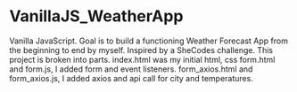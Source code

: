 # VanillaJS_WeatherApp
Vanilla JavaScript. Goal is to build a functioning Weather Forecast App from the beginning to end by myself. Inspired by a SheCodes challenge.
This project is broken into parts. 
index.html was my initial html, css
form.html and form.js, I added form and event listeners.
form_axios.html and form_axios.js, I added axios and api call for city and temperatures.